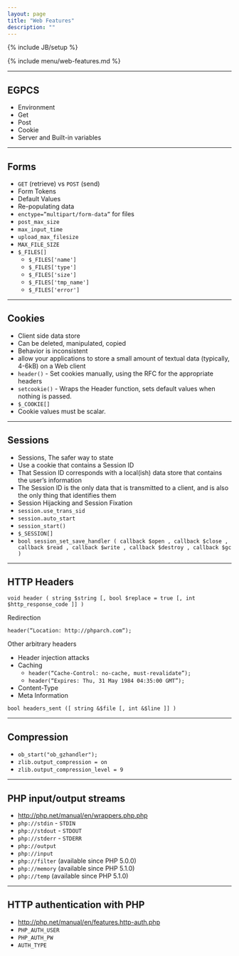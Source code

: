 ```yaml
---
layout: page
title: "Web Features"
description: ""
---
```

{% include JB/setup %}

{% include menu/web-features.md %}


* * *

## EGPCS


* Environment
* Get
* Post
* Cookie
* Server and Built-in variables


* * *

## Forms


* `GET` (retrieve) vs `POST` (send)
* Form Tokens
* Default Values
* Re-populating data
* `enctype=”multipart/form-data”` for files
* `post_max_size`
* `max_input_time`
* `upload_max_filesize`
* `MAX_FILE_SIZE`
* `$_FILES[]`
   * `$_FILES['name']`
   * `$_FILES['type']`
   * `$_FILES['size']`
   * `$_FILES['tmp_name']`
   * `$_FILES['error']`


* * *

## Cookies


* Client side data store
* Can be deleted, manipulated, copied
* Behavior is inconsistent
* allow your applications to store a small amount of textual data (typically, 4-6kB) on a Web client
* `header()` - Set cookies manually, using the RFC for the appropriate headers
* `setcookie()` - Wraps the Header function, sets default values when nothing is passed.
* `$_COOKIE[]`
* Cookie values must be scalar.


* * *

## Sessions


* Sessions, The safer way to state
* Use a cookie that contains a Session ID
* That Session ID corresponds with a local(ish) data store that contains the user’s information
* The Session ID is the only data that is transmitted to a client, and is also the only thing that identifies them
* Session Hijacking and Session Fixation
* `session.use_trans_sid`
* `session.auto_start`
* `session_start()`
* `$_SESSION[]`
* `bool session_set_save_handler ( callback $open , callback $close , callback $read , callback $write , callback $destroy , callback $gc )`


* * *

## HTTP Headers


`void header ( string $string [, bool $replace = true [, int $http_response_code ]] )`

Redirection

`header(“Location: http://phparch.com“);`

Other arbitrary headers

* Header injection attacks
* Caching
   * `header(“Cache-Control: no-cache, must-revalidate”);`
   * `header(“Expires: Thu, 31 May 1984 04:35:00 GMT”);`
* Content-Type
* Meta Information

`bool headers_sent ([ string &$file [, int &$line ]] )`


* * *

## Compression


* `ob_start("ob_gzhandler");`
* `zlib.output_compression = on`
* `zlib.output_compression_level = 9`


* * *

## PHP input/output streams


* <http://php.net/manual/en/wrappers.php.php>
* `php://stdin` - `STDIN`
* `php://stdout` - `STDOUT`
* `php://stderr` - `STDERR`
* `php://output`
* `php://input`
* `php://filter` (available since PHP 5.0.0)
* `php://memory` (available since PHP 5.1.0)
* `php://temp` (available since PHP 5.1.0)


* * *

## HTTP authentication with PHP

* <http://php.net/manual/en/features.http-auth.php>
* `PHP_AUTH_USER`
* `PHP_AUTH_PW`
* `AUTH_TYPE`
